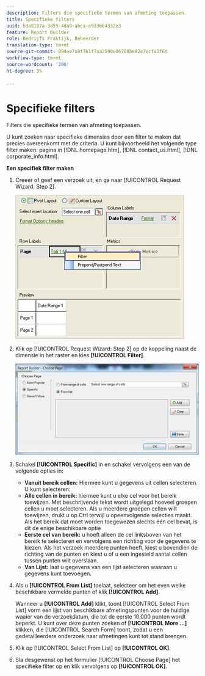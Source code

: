 ```yaml
---
description: Filters die specifieke termen van afmeting toepassen.
title: Specifieke filters
uuid: b3a8187a-3d59-4da0-abca-e933664332e3
feature: Report Builder
role: Bedrijfs Praktijk, Beheerder
translation-type: tm+mt
source-git-commit: 894ee7a8f761f7aa2590e06708be82e7ecfa3f6d
workflow-type: tm+mt
source-wordcount: '296'
ht-degree: 3%

---
```



# Specifieke filters

Filters die specifieke termen van afmeting toepassen.

U kunt zoeken naar specifieke dimensies door een filter te maken dat precies overeenkomt met de criteria. U kunt bijvoorbeeld het volgende type filter maken: pagina in [!DNL homepage.htm], [!DNL contact_us.html], [!DNL corporate_info.html].

**Een specifiek filter maken**

1. Creeer of geef een verzoek uit, en ga naar [!UICONTROL Request Wizard: Step 2].

   ![Stap Resultaat](assets/dimension_filter.png)

1. Klik op [!UICONTROL Request Wizard: Step 2] op de koppeling naast de dimensie in het raster en kies **[!UICONTROL Filter]**.

   ![Stap Resultaat](assets/choose_page_specific01.png)

1. Schakel **[!UICONTROL Specific]** in en schakel vervolgens een van de volgende opties in:

   * **Vanuit bereik cellen:** Hiermee kunt u gegevens uit cellen selecteren. U kunt selecteren:
   * **Alle cellen in bereik:** hiermee kunt u elke cel voor het bereik toewijzen. Met beschrijvende tekst wordt uitgelegd hoeveel groepen cellen u moet selecteren. Als u meerdere groepen cellen wilt toewijzen, drukt u op Ctrl terwijl u opeenvolgende selecties maakt. Als het bereik dat moet worden toegewezen slechts één cel bevat, is dit de enige beschikbare optie
   * **Eerste cel van bereik:** u hoeft alleen de cel linksboven van het bereik te selecteren en vervolgens een richting voor de gegevens te kiezen. Als het verzoek meerdere punten heeft, kiest u bovendien de richting van de punten en kiest u of u een ingesteld aantal cellen tussen punten wilt overslaan.
   * **Van Lijst:** laat u gegevens van een lijst selecteren waaraan u gegevens kunt toevoegen.
1. Als u **[!UICONTROL From List]** toelaat, selecteer om het even welke beschikbare vermelde punten of klik **[!UICONTROL Add]**.

   Wanneer u **[!UICONTROL Add]** klikt, toont [!UICONTROL Select From List] vorm een lijst van beschikbare afmetingspunten voor de huidige waaier van de verzoekdatum, die tot de eerste 10.000 punten wordt beperkt. U kunt over deze punten zoeken of **[!UICONTROL More ...]** klikken, die [!UICONTROL Search Form] toont, zodat u een gedetailleerdere onderzoek naar afmetingen kunt tot stand brengen.
1. Klik op [!UICONTROL Select From List] op **[!UICONTROL OK]**.
1. Sla desgewenst op het formulier [!UICONTROL Choose Page] het specifieke filter op en klik vervolgens op **[!UICONTROL OK]**.

